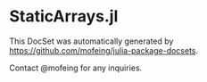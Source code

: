 # StaticArrays.jl

This DocSet was automatically generated by https://github.com/mofeing/julia-package-docsets.

Contact @mofeing for any inquiries.
